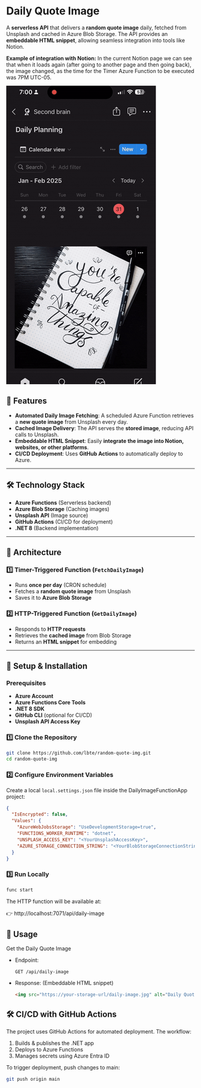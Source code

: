 # **Daily Quote Image**  
A **serverless API** that delivers a **random quote image** daily, fetched from Unsplash and cached in Azure Blob Storage. The API provides an **embeddable HTML snippet**, allowing seamless integration into tools like Notion.  

**Example of integration with Notion:**
In the current Notion page we can see that when it loads again (after going to another page and then going back), the image changed, as the time for the Timer Azure Function to be executed was 7PM UTC-05.

![demo-notion](demo.gif)

## 🚀 **Features**
- **Automated Daily Image Fetching**: A scheduled Azure Function retrieves a **new quote image** from Unsplash every day.  
- **Cached Image Delivery**: The API serves the **stored image**, reducing API calls to Unsplash.  
- **Embeddable HTML Snippet**: Easily **integrate the image into Notion, websites, or other platforms**.  
- **CI/CD Deployment**: Uses **GitHub Actions** to automatically deploy to Azure.  

---

## 🛠 **Technology Stack**
- **Azure Functions** (Serverless backend)
- **Azure Blob Storage** (Caching images)
- **Unsplash API** (Image source)
- **GitHub Actions** (CI/CD for deployment)
- **.NET 8** (Backend implementation)

---

## 📌 **Architecture**
### **1️⃣ Timer-Triggered Function (`FetchDailyImage`)**  
- Runs **once per day** (CRON schedule)  
- Fetches a **random quote image** from Unsplash  
- Saves it to **Azure Blob Storage**  

### **2️⃣ HTTP-Triggered Function (`GetDailyImage`)**  
- Responds to **HTTP requests**  
- Retrieves the **cached image** from Blob Storage  
- Returns an **HTML snippet** for embedding  

---

## 🔧 **Setup & Installation**
### **Prerequisites**
- **Azure Account**  
- **Azure Functions Core Tools**  
- **.NET 8 SDK**  
- **GitHub CLI** (optional for CI/CD)  
- **Unsplash API Access Key**  

### **1️⃣ Clone the Repository**
```sh
git clone https://github.com/lbte/random-quote-img.git
cd random-quote-img
```

### **2️⃣ Configure Environment Variables**
Create a local `local.settings.json` file inside the DailyImageFunctionApp project:

``` json
{
  "IsEncrypted": false,
  "Values": {
    "AzureWebJobsStorage": "UseDevelopmentStorage=true",
    "FUNCTIONS_WORKER_RUNTIME": "dotnet",
    "UNSPLASH_ACCESS_KEY": "<YourUnsplashAccessKey>",
    "AZURE_STORAGE_CONNECTION_STRING": "<YourBlobStorageConnectionString>"
  }
}
```

### **3️⃣ Run Locally**
```sh
func start
```

The HTTP function will be available at:

👉 http://localhost:7071/api/daily-image

## 🎯 Usage
Get the Daily Quote Image
* Endpoint:
  ```http
  GET /api/daily-image
  ```
* Response: (Embeddable HTML snippet)
  ```html
  <img src="https://your-storage-url/daily-image.jpg" alt="Daily Quote Image">
  ```

## 🛠 CI/CD with GitHub Actions
The project uses GitHub Actions for automated deployment.
The workflow:

1. Builds & publishes the .NET app
2. Deploys to Azure Functions
3. Manages secrets using Azure Entra ID

To trigger deployment, push changes to main:

```sh
git push origin main
```